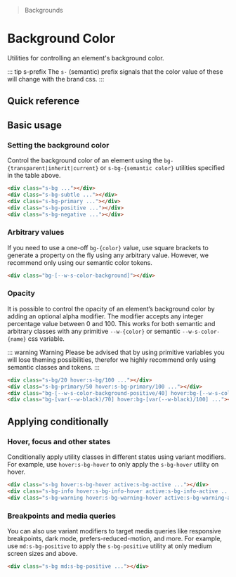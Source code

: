 > Backgrounds

# Background Color

Utilities for controlling an element's background color.

::: tip s-prefix
The `s-` (semantic) prefix signals that the color value of these will change with the brand css.
:::

## Quick reference

<theme-switcher />

<background-color-table />

## Basic usage

### Setting the background color
Control the background color of an element using the `bg-{transparent|inherit|current}` or `s-bg-{semantic color}` utilities specified in the table above.

<example-container>
  <div class="grid grid-cols-5 gap-16 justify-items-center">
    <div class="h-80 w-80 border rounded-16 s-bg"></div>
    <div class="h-80 w-80 border rounded-16 s-bg-subtle"></div>
    <div class="h-80 w-80 border rounded-16 s-bg-primary"></div>
    <div class="h-80 w-80 border rounded-16 s-bg-positive"></div>
    <div class="h-80 w-80 border rounded-16 s-bg-negative"></div>
  </div>
</example-container>

```html
<div class="s-bg ..."></div>
<div class="s-bg-subtle ..."></div>
<div class="s-bg-primary ..."></div>
<div class="s-bg-positive ..."></div>
<div class="s-bg-negative ..."></div>
```

### Arbitrary values
If you need to use a one-off `bg-{color}` value, use square brackets to generate a property on the fly using any arbitrary value.
However, we recommend only using our semantic color tokens.

```html
<div class="bg-[--w-s-color-background]"></div>
```

### Opacity
It is possible to control the opacity of an element’s background color by adding an optional alpha modifier.
The modifier accepts any integer percentage value between 0 and 100.
This works for both semantic and arbitrary classes with any primitive `--w-{color}` or semantic `--w-s-color-{name}` css variable.

::: warning Warning
Please be advised that by using primitive variables you will lose theming possibilities, therefor we highly recommend only using semantic classes and tokens.
:::

<example-container class="bg-center bg-[url(/50s-scientists.jpg)]">
  <div class="grid grid-cols-4 gap-16 justify-items-center">
    <div class="s-bg/20 hover:s-bg/100 border h-80 w-80 rounded-16 backdrop-blur-s transition-colors ease-in-out duration-700"></div>
    <div class="s-bg-primary/50 hover:s-bg-primary/100 h-80 w-80 rounded-16 backdrop-blur-s transition-colors ease-in-out duration-700"></div>
    <div class="bg-[--w-s-color-background-positive/40] hover:bg-[--w-s-color-background-positive/100] h-80 w-80 rounded-16 backdrop-blur-s transition-colors ease-in-out duration-700"></div>
    <div class="bg-[var(--w-black)/70] hover:bg-[var(--w-black)/100] h-80 w-80 rounded-16 backdrop-blur-s transition-colors ease-in-out duration-700"></div>
  </div>
</example-container>

```html
<div class="s-bg/20 hover:s-bg/100 ..."></div>
<div class="s-bg-primary/50 hover:s-bg-primary/100 ..."></div>
<div class="bg-[--w-s-color-background-positive/40] hover:bg-[--w-s-color-background-positive/100] ..."></div>
<div class="bg-[var(--w-black)/70] hover:bg-[var(--w-black)/100] ..."></div>
```

## Applying conditionally

### Hover, focus and other states
Conditionally apply utility classes in different states using variant modifiers.
For example, use `hover:s-bg-hover` to only apply the `s-bg-hover` utility on hover.

<example-container>
  <div class="grid grid-cols-3 gap-16 justify-items-center">
    <div class="h-80 w-80 border rounded-16 s-bg hover:s-bg-hover active:s-bg-active"></div>
    <div class="h-80 w-80 border rounded-16 s-bg-info hover:s-bg-info-hover active:s-bg-info-active"></div>
    <div class="h-80 w-80 border rounded-16 s-bg-warning hover:s-bg-warning-hover active:s-bg-warning-active"></div>
  </div>
</example-container>

```html
<div class="s-bg hover:s-bg-hover active:s-bg-active ..."></div>
<div class="s-bg-info hover:s-bg-info-hover active:s-bg-info-active ..."></div>
<div class="s-bg-warning hover:s-bg-warning-hover active:s-bg-warning-active ..."></div>
```

### Breakpoints and media queries
You can also use variant modifiers to target media queries like responsive breakpoints, dark mode, prefers-reduced-motion, and more.
For example, use `md:s-bg-positive` to apply the `s-bg-positive` utility at only medium screen sizes and above.

<container>
  <div class="grid gap-16 justify-items-center">
    <div class="h-80 w-80 border rounded-16 s-bg md:s-bg-positive"></div>
  </div>
</container>

```html
<div class="s-bg md:s-bg-positive ..."></div>
```
